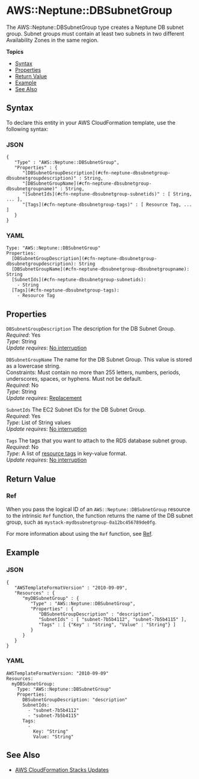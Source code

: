 # AWS::Neptune::DBSubnetGroup<a name="aws-resource-neptune-dbsubnetgroup"></a>

The AWS::Neptune::DBSubnetGroup type creates a Neptune DB subnet group\. Subnet groups must contain at least two subnets in two different Availability Zones in the same region\.

**Topics**
+ [Syntax](#aws-resource-neptune-dbsubnetgroup-syntax)
+ [Properties](#aws-resource-neptune-dbsubnetgroup-prop)
+ [Return Value](#aws-resource-neptune-dbsubnetgroup-return-value)
+ [Example](#aws-resource-neptune-dbsubnetgroup-example)
+ [See Also](#aws-resource-neptune-dbsubnetgroup-see-also)

## Syntax<a name="aws-resource-neptune-dbsubnetgroup-syntax"></a>

To declare this entity in your AWS CloudFormation template, use the following syntax:

### JSON<a name="aws-resource-neptune-dbsubnetgroup-syntax.json"></a>

```
{
   "Type" : "AWS::Neptune::DBSubnetGroup",
   "Properties" : {
      "[DBSubnetGroupDescription](#cfn-neptune-dbsubnetgroup-dbsubnetgroupdescription)" : String,
      "[DBSubnetGroupName](#cfn-neptune-dbsubnetgroup-dbsubnetgroupname)" : String,
      "[SubnetIds](#cfn-neptune-dbsubnetgroup-subnetids)" : [ String, ... ],
      "[Tags](#cfn-neptune-dbsubnetgroup-tags)" : [ Resource Tag, ... ]
   }
}
```

### YAML<a name="aws-resource-neptune-dbsubnetgroup-syntax.yaml"></a>

```
Type: "AWS::Neptune::DBSubnetGroup"
Properties: 
  [DBSubnetGroupDescription](#cfn-neptune-dbsubnetgroup-dbsubnetgroupdescription): String
  [DBSubnetGroupName](#cfn-neptune-dbsubnetgroup-dbsubnetgroupname): String
  [SubnetIds](#cfn-neptune-dbsubnetgroup-subnetids):
    - String
  [Tags](#cfn-neptune-dbsubnetgroup-tags):
    - Resource Tag
```

## Properties<a name="aws-resource-neptune-dbsubnetgroup-prop"></a>

`DBSubnetGroupDescription`  <a name="cfn-neptune-dbsubnetgroup-dbsubnetgroupdescription"></a>
The description for the DB Subnet Group\.  
*Required*: Yes  
*Type*: String  
*Update requires*: [No interruption](using-cfn-updating-stacks-update-behaviors.md#update-no-interrupt)

`DBSubnetGroupName`  <a name="cfn-neptune-dbsubnetgroup-dbsubnetgroupname"></a>
The name for the DB Subnet Group\. This value is stored as a lowercase string\.  
Constraints: Must contain no more than 255 letters, numbers, periods, underscores, spaces, or hyphens\. Must not be default\.   
*Required*: No  
*Type*: String  
*Update requires*: [Replacement](using-cfn-updating-stacks-update-behaviors.md#update-replacement)

`SubnetIds`  <a name="cfn-neptune-dbsubnetgroup-subnetids"></a>
The EC2 Subnet IDs for the DB Subnet Group\.  
*Required*: Yes  
*Type*: List of String values  
*Update requires*: [No interruption](using-cfn-updating-stacks-update-behaviors.md#update-no-interrupt)

`Tags`  <a name="cfn-neptune-dbsubnetgroup-tags"></a>
The tags that you want to attach to the RDS database subnet group\.  
*Required*: No  
*Type*: A list of [resource tags](aws-properties-resource-tags.md) in key\-value format\.  
*Update requires*: [No interruption](using-cfn-updating-stacks-update-behaviors.md#update-no-interrupt)

## Return Value<a name="aws-resource-neptune-dbsubnetgroup-return-value"></a>

### Ref<a name="aws-resource-neptune-dbsubnetgroup-return-value-ref"></a>

When you pass the logical ID of an `AWS::Neptune::DBSubnetGroup` resource to the intrinsic `Ref` function, the function returns the name of the DB subnet group, such as `mystack-mydbsubnetgroup-0a12bc456789de0fg`\.

For more information about using the `Ref` function, see [Ref](intrinsic-function-reference-ref.md)\.

## Example<a name="aws-resource-neptune-dbsubnetgroup-example"></a>

### JSON<a name="aws-resource-neptune-dbsubnetgroup-example.json"></a>

```
{
   "AWSTemplateFormatVersion" : "2010-09-09",
   "Resources" : {
      "myDBSubnetGroup" : {
         "Type" : "AWS::Neptune::DBSubnetGroup",
         "Properties" : {
            "DBSubnetGroupDescription" : "description",
            "SubnetIds" : [ "subnet-7b5b4112", "subnet-7b5b4115" ],
            "Tags" : [ {"Key" : "String", "Value" : "String"} ]
         }
      }
   }
}
```

### YAML<a name="aws-resource-neptune-dbsubnetgroup-example.yaml"></a>

```
AWSTemplateFormatVersion: "2010-09-09"
Resources: 
  myDBSubnetGroup: 
    Type: "AWS::Neptune::DBSubnetGroup"
    Properties: 
      DBSubnetGroupDescription: "description"
      SubnetIds: 
        - "subnet-7b5b4112"
        - "subnet-7b5b4115"
      Tags: 
        - 
          Key: "String"
          Value: "String"
```

## See Also<a name="aws-resource-neptune-dbsubnetgroup-see-also"></a>
+ [AWS CloudFormation Stacks Updates](using-cfn-updating-stacks.md)